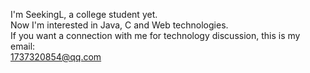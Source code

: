 I'm SeekingL, a college student yet.  
Now I'm interested in Java, C and Web technologies.  
If you want a connection with me for technology discussion, this is my email:  
1737320854@qq.com
